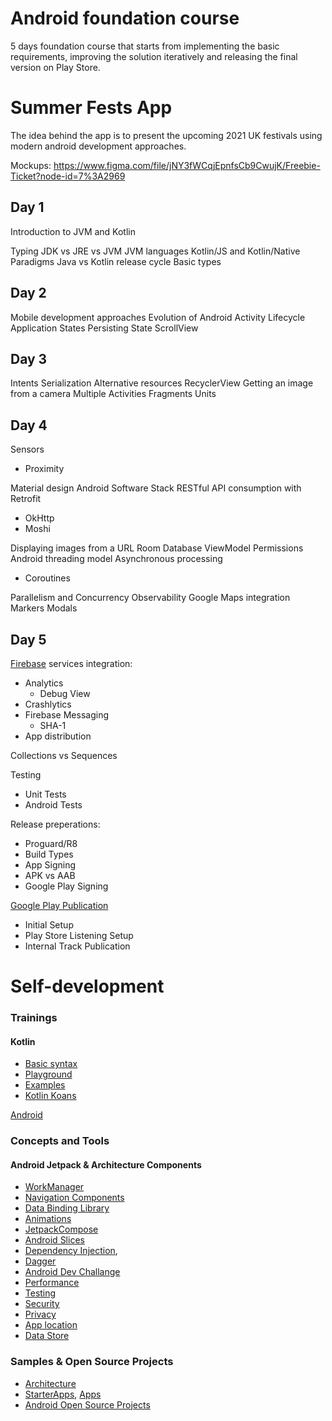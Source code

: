 # Android foundation course

5 days foundation course that starts from implementing the basic requirements, improving the solution iteratively and releasing the final version on Play Store.


# Summer Fests App
The idea behind the app is to present the upcoming 2021 UK festivals using modern android development approaches.

Mockups:
https://www.figma.com/file/jNY3fWCqjEpnfsCb9CwujK/Freebie-Ticket?node-id=7%3A2969

## Day 1

Introduction to JVM and Kotlin

Typing
JDK vs JRE vs JVM
JVM languages
Kotlin/JS and Kotlin/Native
Paradigms
Java vs Kotlin release cycle
Basic types

## Day 2

Mobile development approaches
Evolution of Android
Activity Lifecycle
Application States
Persisting State
ScrollView

## Day 3

Intents
Serialization
Alternative resources
RecyclerView
Getting an image from a camera
Multiple Activities
Fragments
Units


## Day 4

Sensors

 - Proximity

Material design
Android Software Stack
RESTful API consumption with Retrofit
 - OkHttp
 - Moshi

Displaying images from a URL
Room Database
ViewModel
Permissions
Android threading model
Asynchronous processing
 - Coroutines

Parallelism and Concurrency
Observability
Google Maps integration
Markers
Modals

## Day 5

[Firebase](https://firebase.google.com/) services integration:
 - Analytics
	 - Debug View
 - Crashlytics
 - Firebase Messaging
	 - SHA-1
 - App distribution

Collections vs Sequences

Testing
 - Unit Tests
 - Android Tests

Release preperations:
 - Proguard/R8
 - Build Types
 - App Signing
 - APK vs AAB
 - Google Play Signing

 [Google Play Publication](https://play.google.com/console)
 - Initial Setup
 - Play Store Listening Setup
 - Internal Track Publication

# Self-development

### Trainings

#### Kotlin
 - [Basic syntax](https://kotlinlang.org/docs/basic-syntax.html)
 - [Playground](https://play.kotlinlang.org/)
 - [Examples](https://play.kotlinlang.org/byExample/overview)
 - [Kotlin Koans](https://play.kotlinlang.org/koans/)

[Android](https://developer.android.com/courses)

### Concepts and Tools

#### Android Jetpack & Architecture Components
 - [WorkManager](https://developer.android.com/topic/libraries/architecture/workmanager)
 - [Navigation Components](https://developer.android.com/guide/navigation/navigation-getting-started)
 - [Data Binding Library](https://developer.android.com/topic/libraries/data-binding)
 - [Animations](https://developer.android.com/training/animation)
 - [JetpackCompose](https://developer.android.com/jetpack/compose)
 - [Android Slices](https://developer.android.com/guide/slices)
 - [Dependency Injection](https://developer.android.com/training/dependency-injection),
 - [Dagger](https://dagger.dev/dev-guide/android.html)
 - [Android Dev Challange](https://developer.android.com/dev-challenge)
 - [Performance](https://developer.android.com/topic/performance)
 - [Testing](https://developer.android.com/training/testing)
 - [Security](https://developer.android.com/topic/performance)
 - [Privacy](https://developer.android.com/privacy/best-practices)
 - [App location](https://developer.android.com/training/location)
 - [Data Store](https://developer.android.com/topic/libraries/architecture/datastore)

### Samples & Open Source Projects

 - [Architecture](https://github.com/android/architecture-samples)
 - [StarterApps](https://github.com/google-developer-training/android-kotlin-fundamentals-starter-apps), [Apps](https://github.com/google-developer-training/android-kotlin-fundamentals-apps)
 - [Android Open Source Projects](https://github.com/binaryshrey/Awesome-Android-Open-Source-Projects)